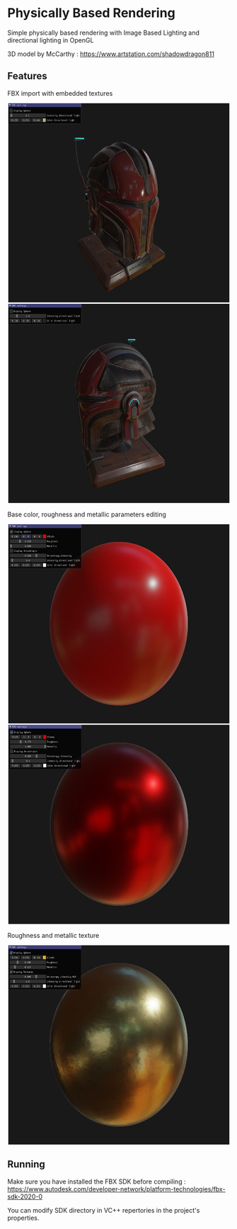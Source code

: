 # Physically Based Rendering

Simple physically based rendering with Image Based Lighting and directional lighting in OpenGL 

3D model by McCarthy : https://www.artstation.com/shadowdragon811

## Features 

FBX import with embedded textures

<p align="middle">
  <img width="500" height="450" src="/PBR/screenshots/Casque.JPG">
  <img width="500" height="450" src="/PBR/screenshots/Casque3.JPG">
</p>

Base color, roughness and metallic parameters editing

<p align="middle">
  <img width="500" height="450" src="/PBR/screenshots/Sphere1.JPG">
  <img width="500" height="450" src="/PBR/screenshots/Sphere2.JPG">
</p>

Roughness and metallic texture 

<p align="middle">
   <img width="500" height="450" src="/PBR/screenshots/Sphere3.JPG">
</p>

## Running

Make sure you have installed the FBX SDK before compiling : 
https://www.autodesk.com/developer-network/platform-technologies/fbx-sdk-2020-0

You can modify SDK directory in VC++ repertories in the project's properties. 
